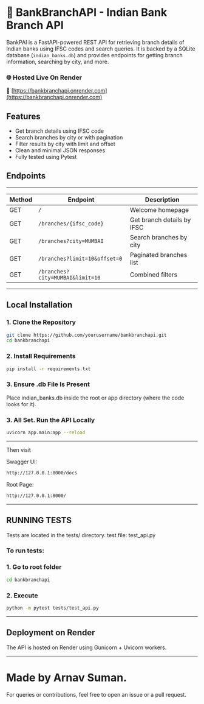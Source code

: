 # 🏦 BankBranchAPI - Indian Bank Branch API

BankPAI is a FastAPI-powered REST API for retrieving branch details of Indian banks using IFSC codes and search queries. It is backed by a SQLite database (`indian_banks.db`) and provides endpoints for getting branch information, searching by city, and more.

### 🌐 Hosted Live On Render
🔗 [https://bankbranchapi.onrender.com](https://bankbranchapi.onrender.com)


## Features

- Get branch details using IFSC code
- Search branches by city or with pagination
- Filter results by city with limit and offset
- Clean and minimal JSON responses
- Fully tested using Pytest

## Endpoints

------------------------------------------------------------------------------------
| Method | Endpoint                          | Description                         |
|--------|-----------------------------------|-------------------------------------|
| GET    | `/`                               | Welcome homepage                    |
| GET    | `/branches/{ifsc_code}`           | Get branch details by IFSC          |
| GET    | `/branches?city=MUMBAI`           | Search branches by city             |
| GET    | `/branches?limit=10&offset=0`     | Paginated branches list             |
| GET    | `/branches?city=MUMBAI&limit=10`  | Combined filters                    |
------------------------------------------------------------------------------------

##  Local Installation

### 1. Clone the Repository

```bash
git clone https://github.com/yourusername/bankbranchapi.git
cd bankbranchapi
```
### 2.  Install Requirements
```bash
pip install -r requirements.txt
```
### 3. Ensure .db File Is Present

Place indian_banks.db inside the root or app directory (where the code looks for it).

### 3. All Set. Run the API Locally
```bash
uvicorn app.main:app --reload
```
---

Then visit 

Swagger UI:
```bash
http://127.0.0.1:8000/docs
```
Root Page: 
```bash
http://127.0.0.1:8000/ 
```

---

## RUNNING TESTS
Tests are located in the tests/ directory.  test file: test_api.py

### To run tests:

### 1. Go to root folder 

```bash
cd bankbranchapi
```
### 2. Execute

```bash
python -m pytest tests/test_api.py
```

---
## Deployment on Render

The API is hosted on Render using Gunicorn + Uvicorn workers.

---
# Made by Arnav Suman.
For queries or contributions, feel free to open an issue or a pull request.
